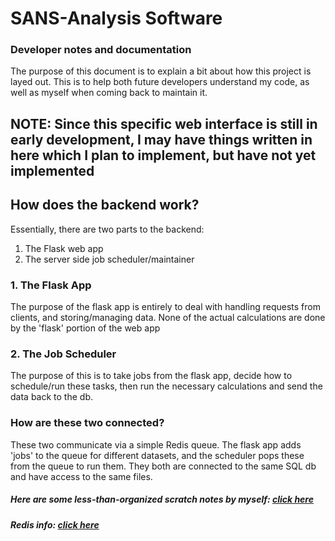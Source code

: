 # SANS-Analysis Software
### Developer notes and documentation
The purpose of this document is to explain a bit about how this project is layed out.
This is to help both future developers understand my code, as well as myself when coming back to maintain it.

## NOTE: Since this specific web interface is still in early development, I may have things written in here which I plan to implement, but have not yet implemented

## How does the backend work?
Essentially, there are two parts to the backend:
1. The Flask web app
2. The server side job scheduler/maintainer

### 1. The Flask App
The purpose of the flask app is entirely to deal with handling requests from clients, and storing/managing data. None of the actual calculations are done by the 'flask' portion of the web app

### 2. The Job Scheduler
The purpose of this is to take jobs from the flask app, decide how to schedule/run these tasks, then run the necessary calculations and send the data back to the db.

### How are these two connected?
These two communicate via a simple Redis queue. The flask app adds 'jobs' to the queue for different datasets, and the scheduler pops these from the queue to run them. They both are connected to the same SQL db and have access to the same files.

##### Here are some less-than-organized scratch notes by myself: [click here](notes.md)
##### Redis info: [click here](redis.md)
